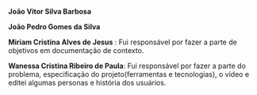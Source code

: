 **João Vitor Silva Barbosa**


**João Pedro Gomes da Silva**

**Miriam Cristina Alves de Jesus** : Fui responsável por fazer a parte de objetivos em documentação de contexto. 

**Wanessa Cristina Ribeiro de Paula**: Fui responsável por fazer a parte do problema, especificação do projeto(ferramentas e tecnologias), o vídeo e editei algumas personas e história dos usuários.
